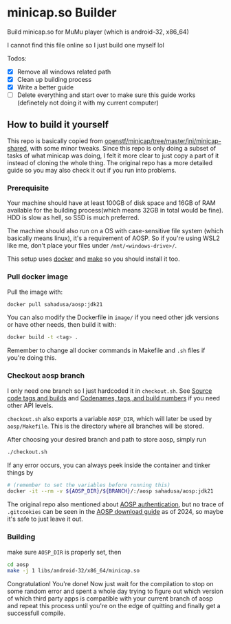 # minicap.so Builder

Build minicap.so for MuMu player (which is android-32, x86_64)

I cannot find this file online so I just build one myself lol

Todos:

- [x] Remove all windows related path
- [x] Clean up building process
- [x] Write a better guide
- [ ] Delete everything and start over to make sure this guide works (definetely not doing it with my current computer)

## How to build it yourself

This repo is basically copied from [openstf/minicap/tree/master/jni/minicap-shared](https://github.com/openstf/minicap/tree/master/jni/minicap-shared), with some minor tweaks.
Since this repo is only doing a subset of tasks of what minicap was doing, I felt it more clear to just copy a part of it instead of cloning the whole thing. The original repo has a more detailed guide so you may also check it out if you run into problems.

### Prerequisite

Your machine should have at least 100GB of disk space and 16GB of RAM available for the building process(which means 32GB in total would be fine). HDD is slow as hell, so SSD is much preferred.

The machine should also run on a OS with case-sensitive file system (which basically means linux), it's a requirement of AOSP. So if you're using WSL2 like me, don't place your files under `/mnt/<windows-drive>/`.

This setup uses [docker](https://www.docker.com/) and [make](https://www.gnu.org/software/make/) so you should install it too.

### Pull docker image

Pull the image with:

```bash
docker pull sahadusa/aosp:jdk21
```

You can also modify the Dockerfile in `image/` if you need other jdk versions or have other needs, then build it with:

```bash
docker build -t <tag> .
```

Remember to change all docker commands in Makefile and `.sh` files if you're doing this.

### Checkout aosp branch

I only need one branch so I just hardcoded it in `checkout.sh`. See [Source code tags and builds](https://source.android.com/docs/setup/reference/build-numbers#source-code-tags-and-builds) and [Codenames, tags, and build numbers](https://source.android.com/docs/setup/reference/build-numbers) if you need other API levels.

`checkout.sh` also exports a variable `AOSP_DIR`, which will later be used by `aosp/Makefile`. This is the directory where all branches will be stored.

After choosing your desired branch and path to store aosp, simply run 

```bash
./checkout.sh
```

If any error occurs, you can always peek inside the container and tinker things by 

```bash
# (remember to set the variables before running this)
docker -it --rm -v ${AOSP_DIR}/${BRANCH}/:/aosp sahadusa/aosp:jdk21
```

The original repo also mentioned about [AOSP authentication](https://github.com/openstf/minicap/tree/master/jni/minicap-shared#aosp-authentication), but no trace of `.gitcookies` can be seen in the [AOSP download guide](https://source.android.com/docs/setup/download) as of 2024, so maybe it's safe to just leave it out.

### Building

make sure `AOSP_DIR` is properly set, then

```bash
cd aosp
make -j 1 libs/android-32/x86_64/minicap.so
```

Congratulation! You're done! Now just wait for the compilation to stop on some random error and spent a whole day trying to figure out which version of which third party apps is compatible with your current branch of aosp and repeat this process until you're on the edge of quitting and finally get a successfull compile.